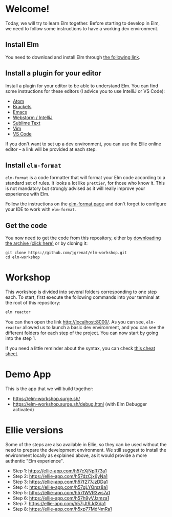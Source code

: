 # Welcome!

Today, we will try to learn Elm together. Before starting to develop in Elm, we need to follow some instructions to have a working dev environment.


## Install Elm

You need to download and install Elm through [the following link](https://guide.elm-lang.org/install.html).

## Install a plugin for your editor

Install a plugin for your editor to be able to understand Elm. You can find some instructions for these editors (I advice you to use IntelliJ or VS Code): 

 - [Atom](https://atom.io/packages/language-elm)
 - [Brackets](https://github.com/tommot348/elm-brackets)
 - [Emacs](https://github.com/jcollard/elm-mode)
 - [Webstorm / IntelliJ](https://github.com/klazuka/intellij-elm)
 - [Sublime Text](https://packagecontrol.io/packages/Elm%20Language%20Support)
 - [Vim](https://github.com/ElmCast/elm-vim)
 - [VS Code](https://marketplace.visualstudio.com/items?itemName=Elmtooling.elm-ls-vscode)

If you don't want to set up a dev environment, you can use the Ellie online editor – a link will be provided at each step.

## Install `elm-format`

`elm-format` is a code formatter that will format your Elm code according to a standard set of rules. It looks a lot like `prettier`, for those who know it. This is not mandatory but strongly advised as it will really improve your experience with Elm.

Follow the instructions on the [elm-format page](https://github.com/avh4/elm-format#installation-) and don't forget to configure your IDE to work with `elm-format`.

## Get the code

You now need to get the code from this repository, either by [downloading the archive (click here)](https://github.com/jgrenat/elm-workshop/archive/master.zip) or by cloning it:

```
git clone https://github.com/jgrenat/elm-workshop.git
cd elm-workshop
```

# Workshop

This workshop is divided into several folders corresponding to one step each. To start, first execute the following commands into your terminal at the root of this repository:

```sh
elm reactor
```

You can then open the link [http://localhost:8000/](http://localhost:8000/). As you can see, `elm-reactor` allowed us to launch a basic dev environment, and you can see the different folders for each step of the project. You can now start by going into the step 1.

If you need a little reminder about the syntax, you can check [this cheat sheet](./syntax-help.md).

# Demo App

This is the app that we will build together:

* https://elm-workshop.surge.sh/
* https://elm-workshop.surge.sh/debug.html (with Elm Debugger activated)

# Ellie versions

Some of the steps are also available in Ellie, so they can be used without the need to prepare the development environment. We still suggest to install the environment locally as explained above, as it would provide a more authentic "Elm experience".

* Step 1: https://ellie-app.com/h57cXjNpR73a1
* Step 2: https://ellie-app.com/h57dzCjx6yNa1
* Step 3: https://ellie-app.com/h57f277JzDDa1
* Step 4: https://ellie-app.com/h57gLYQrsz8a1
* Step 5: https://ellie-app.com/h57fWVR3ws7a1
* Step 6: https://ellie-app.com/h57h9yVJzmza1
* Step 7: https://ellie-app.com/h57jJtRJdXda1
* Step 8: https://ellie-app.com/h5xp77MdNmRa1





 